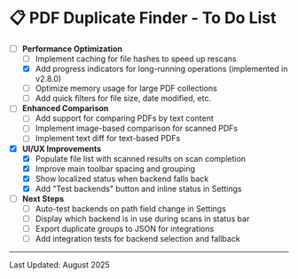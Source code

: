 # 📋 PDF Duplicate Finder - To Do List

- [ ] **Performance Optimization**
  - [ ] Implement caching for file hashes to speed up rescans
  - [x] Add progress indicators for long-running operations (implemented in v2.8.0)
  - [ ] Optimize memory usage for large PDF collections
  - [ ] Add quick filters for file size, date modified, etc.

- [ ] **Enhanced Comparison**
  - [ ] Add support for comparing PDFs by text content
  - [ ] Implement image-based comparison for scanned PDFs
  - [ ] Implement text diff for text-based PDFs

- [x] **UI/UX Improvements**
  - [x] Populate file list with scanned results on scan completion
  - [x] Improve main toolbar spacing and grouping
  - [x] Show localized status when backend falls back
  - [x] Add "Test backends" button and inline status in Settings

- [ ] **Next Steps**
  - [ ] Auto-test backends on path field change in Settings
  - [ ] Display which backend is in use during scans in status bar
  - [ ] Export duplicate groups to JSON for integrations
  - [ ] Add integration tests for backend selection and fallback

---
Last Updated: August 2025
